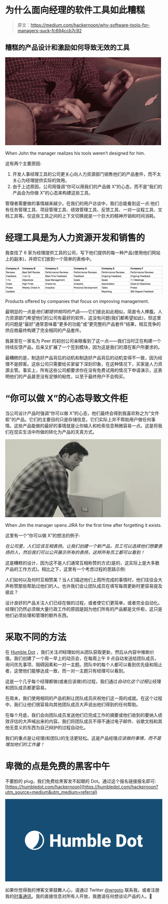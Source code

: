 # 为什么面向经理的软件工具如此糟糕

> 原文：<https://medium.com/hackernoon/why-software-tools-for-managers-suck-fc694ccb7c92>

## 糟糕的产品设计和激励如何导致无效的工具

![](img/d56d81fae2e191bad7b1a7163388e53a.png)

When John the manager realizes his tools weren’t designed for him.

这有两个主要原因:

1.  开发人事经理工具的公司更关心向人力资源部门销售他们的产品套件，而不太关心为经理提供实际的效用。
2.  由于上述原因，公司用强调“你可以用我们的产品做 X”的心态，而不是“我们的产品会为你做 X”的心态来构建这些工具。

管理者需要做的事情越来越少。在我们的用户访谈中，我们总能看到这一点:他们有任务管理工具、项目管理工具、绩效管理工具、反馈工具、一对一议程工具、文档工具等。仅这些工具之间的上下文切换就是一个巨大的精神开销和时间消耗。

# 经理工具是为人力资源开发和销售的

我查找了 6 家为经理提供工具的公司，写下他们提供的每一种产品(使用他们网站上的副本)，并把它们放到一个简单的表格中。

![](img/e3cb9ca80a57c48679144eeb37d05b6e.png)

Products offered by companies that focus on improving management.

最明显的一点是*他们都提供相同的产品*——它们彼此如此相似，简直令人捧腹。人力资源部门希望他们的公司有最好的软件，这没有问题(我们都希望如此)，但这里的问题是“最好”通常意味着“更多的功能”或“更完整的产品套件”结果，相互竞争的供应商最终构建了完全相同的产品套件。

我甚至在一家名为 Peer 的初创公司亲眼看到了这一点——我们当时正在构建一个持续反馈产品，后来又扩展了一个签到模块，因为这是我们的潜在客户所要求的。

最糟糕的是，制造好产品背后的动机和制造好产品背后的动机变得不一致，因为经理不是顾客。这些公司只需要给买家留下深刻印象，在这种情况下，买家是人力资源主管。事实上，所有这些公司都要求你在没有免费试用的情况下申请演示，这表明他们的产品甚至没有足够的粘性，以至于最终用户不会购买。

# “你可以做 X”的心态导致文件柜

当公司设计产品时强调“你可以做 X”的心态，他们最终会得到我喜欢称之为“文件柜”的产品。它们的主要目的只是存储信息，它们实际上并不帮助用户做任何事情。这些产品能做的最好的事情就是让你输入和检索信息稍微容易一点。这是将我们在现实生活中所做的转化为产品的天真方式。

![](img/15c49934f3754ba2c4df1723d4c4b486.png)

When Jim the manager opens JIRA for the first time after forgetting it exists.

这里有一个“你可以做 X”的想法的例子:

*在公司里，人们应该互相表扬。让我们创建一个新产品，员工可以选择他们想要表扬的人，然后我们可以公开展示所有的表扬，这样所有员工都可以看到！*

这是糟糕的设计，因为这不是人们通常互相称赞的方式(是的，这实际上是大多数产品的工作方式)。相比之下，这里有一个考虑过程的思路示例:

人们如何以及何时互相赞美？当人们描述他们上周所完成的事情时，他们往往会大声称赞那些帮助过他们的人。也许我们会让团队成员在填写每周更新时更容易提及彼此？

设计良好的产品关注人们已经在做的过程，或者使它们更简单，或者完全自动化。经理们仍然必须做大量行政工作的原因是因为他们所有的产品都是文件柜，这只是他们必须处理和管理的额外东西。

# 采取不同的方法

在 [Humble Dot](https://humbledot.com) ，我们关注*的*经理如何从团队获取更新，然后从内容中推断价值。我们创建了一个周一早上的动员会，在每周上午 9 点自动发送给团队成员，询问优先事项、阻碍因素和一对一主题。团队中的每个人都可以看到优先级和阻止者，这使他们能够达成一致，而一对一主题只有经理可以看到。

这是一个几乎每个经理都做(或者应该做)的过程，我们通过*自动化这个过程*让经理和团队成员都更容易。

在周末，我们使用相同的产品机制让团队成员庆祝他们这一周的成就。在这个过程中，我们让他们很容易向其他团队成员大声说出他们得到的任何帮助。

在每个月底，我们会向团队成员发送他们已完成工作的摘要或他们收到的要纳入绩效评估的大声喊出来的内容。我们将团队成员不得不通过电子邮件、谷歌文档和其他无意义的东西为自己辩护的过程自动化。

我们的重点是让经理(和团队)的生活更轻松。这是产品经理*应该做的事情，而不是增加他们的工作量！*

# 卑微的点是免费的黑客中午

不要脸的 plug，我们免费给黑客发不起眼的 Dot。通过这个报名链接报名即可:[https://humbledot.com/hackernoon](https://humbledot.com/hackernoon?utm_source=medium&utm_medium=referral)

![](img/569e6433de1bd191c1fce9fd55ff3af5.png)

如果你觉得我的博客文章鼓舞人心，请通过 Twitter [@wrgoto](https://twitter.com/wrgoto) 联系我，或者注册我的[时事通讯](http://eepurl.com/djVU-P)。我的直接信息对所有人开放，我邀请任何想谈论产品的人。🍻